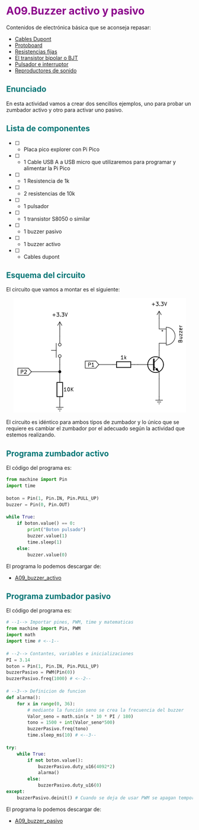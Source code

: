 # <FONT COLOR=#8B008B>A09.Buzzer activo y pasivo</font>
Contenidos de electrónica básica que se aconseja repasar:

* [Cables Dupont](https://fgcoca.github.io/Conceptos-basicos-electronica/apartados/cables_conn/#cables-dupont)
* [Protoboard](https://fgcoca.github.io/Conceptos-basicos-electronica/apartados/cables_conn/#protoboard)
* [Resistencias fijas](https://fgcoca.github.io/Conceptos-basicos-electronica/apartados/resistencias/#resistencias-fijas)
* [El transistor bipolar o BJT](https://fgcoca.github.io/Conceptos-basicos-electronica/apartados/semi_disc/#el-transistor-bipolar-o-bjt)
* [Pulsador e interruptor](https://fgcoca.github.io/Conceptos-basicos-electronica/apartados/pulsa_int/)
* [Reproductores de sonido](https://fgcoca.github.io/Conceptos-basicos-electronica/apartados/buzzer/)

## <FONT COLOR=#007575>**Enunciado**</font>
En esta actividad vamos a crear dos sencillos ejemplos, uno para probar un zumbador activo y otro para activar uno pasivo.

## <FONT COLOR=#007575>**Lista de componentes**</font>

* [ ] - Placa pico explorer con Pi Pico
* [ ] - 1 Cable USB A a USB micro que utilizaremos para programar y alimentar la Pi Pico
* [ ] - 1 Resistencia de 1k
* [ ] - 2 resistencias de 10k
* [ ] - 1 pulsador
* [ ] - 1 transistor S8050 o similar
* [ ] - 1 buzzer pasivo
* [ ] - 1 buzzer activo
* [ ] - Cables dupont

## <FONT COLOR=#007575>**Esquema del circuito**</font>
El circuito que vamos a montar es el siguiente:

<center>

![A09](../img/activ/A09_e.png)  

</center>

El circuito es idéntico para ambos tipos de zumbador y lo único que se requiere es cambiar el zumbador por el adecuado según la actividad que estemos realizando.

## <FONT COLOR=#007575>**Programa zumbador activo**</font>
El código del programa es:

~~~py
from machine import Pin
import time

boton = Pin(1, Pin.IN, Pin.PULL_UP)
buzzer = Pin(0, Pin.OUT)
 
while True:
    if boton.value() == 0:
        print("Boton pulsado")
        buzzer.value(1)
        time.sleep(1)
    else:
        buzzer.value(0)
~~~

El programa lo podemos descargar de:

* [A09_buzzer_activo](../programas/A09/A09_activo.py)

## <FONT COLOR=#007575>**Programa zumbador pasivo**</font>
El código del programa es:

~~~py
# --1--> Importar pines, PWM, time y matematicas
from machine import Pin, PWM
import math
import time # <--1--

# --2--> Contantes, variables e inicializaciones
PI = 3.14
boton = Pin(1, Pin.IN, Pin.PULL_UP)
buzzerPasivo = PWM(Pin(0))
buzzerPasivo.freq(1000) # <--2--

# --3--> Definicion de funcion
def alarma():
    for x in range(0, 36):
        # mediante la función seno se crea la frecuencia del buzzer
        Valor_seno = math.sin(x * 10 * PI / 180)
        tono = 1500 + int(Valor_seno*500)
        buzzerPasivo.freq(tono)
        time.sleep_ms(10) # <--3--

try:
    while True:
        if not boton.value():
            buzzerPasivo.duty_u16(4092*2)
            alarma()
        else:
            buzzerPasivo.duty_u16(0)
except:
    buzzerPasivo.deinit() # Cuando se deja de usar PWM se apagan temporizadores
~~~

El programa lo podemos descargar de:

* [A09_buzzer_pasivo](../programas/A09/A09_pasivo.py)
